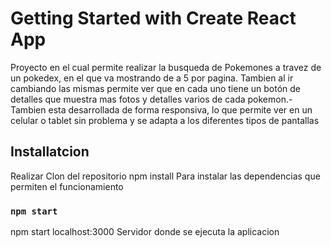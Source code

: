 # Getting Started with Create React App

Proyecto en el cual permite realizar la busqueda de Pokemones a travez de un pokedex, en el que va mostrando de a 5 por pagina. Tambien al ir cambiando las mismas permite ver que en cada uno tiene un botón de detalles que muestra mas fotos y detalles varios de cada pokemon.-
Tambien esta desarrollada de forma responsiva, lo que permite ver en un celular o tablet sin problema y se adapta a los diferentes tipos de pantallas
## Installatcion
Realizar Clon del repositorio
npm install
 Para instalar las dependencias que permiten el funcionamiento
### `npm start`
npm start
localhost:3000
Servidor donde se ejecuta la aplicacion